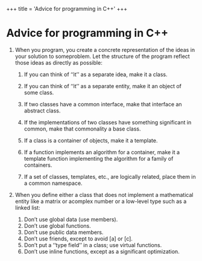+++
title = 'Advice for programming in C++'
+++
# Advice for programming in C++
1. When you program, you create a concrete representation of the ideas in your solution to someproblem. Let the structure of the program reflect those ideas as directly as possible:

    1. If you can think of ‘‘it’’ as a separate idea, make it a class.

    2. If you can think of ‘‘it’’ as a separate entity, make it an object of some class.

    3. If two classes have a common interface, make that interface an abstract class.

    4. If the implementations of two classes have something significant in common, make that commonality a base class.

    5. If a class is a container of objects, make it a template.

    6. If a function implements an algorithm for a container, make it a template function implementing the algorithm for a family of containers.

    7. If a set of classes, templates, etc., are logically related, place them in a common namespace.

2. When you define either a class that does not implement a mathematical entity like a matrix or acomplex number or a low-level type such as a linked list:

    1. Don’t use global data (use members).
    2. Don’t use global functions.
    3. Don’t use public data members.
    4. Don’t use friends, except to avoid [a] or [c].
    5. Don’t put a ‘‘type field’’ in a class; use virtual functions.
    6. Don’t use inline functions, except as a significant optimization.
